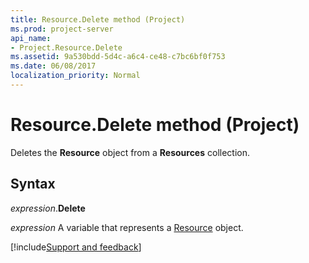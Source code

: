 ```yaml
---
title: Resource.Delete method (Project)
ms.prod: project-server
api_name:
- Project.Resource.Delete
ms.assetid: 9a530bdd-5d4c-a6c4-ce48-c7bc6bf0f753
ms.date: 06/08/2017
localization_priority: Normal
---
```



# Resource.Delete method (Project)

Deletes the  **Resource** object from a **Resources** collection.


## Syntax

_expression_.**Delete**

_expression_ A variable that represents a [Resource](./Project.Resource.md) object.

[!include[Support and feedback](~/includes/feedback-boilerplate.md)]